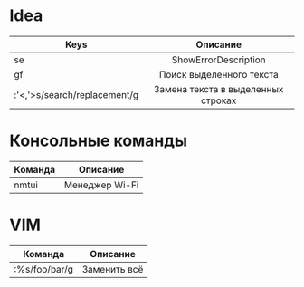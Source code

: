 # Idea
| Keys                         |              Описание              |
|------------------------------|:----------------------------------:|
| se                           |        ShowErrorDescription        |
| gf                           |      Поиск выделенного текста      |
| :'<,'>s/search/replacement/g | Замена текста в выделенных строках |


# Консольные команды
| Команда |    Описание    |
|---------|:--------------:|
| nmtui   | Менеджер Wi-Fi |

# VIM
| Команда       |   Описание   |
|---------------|:------------:|
| :%s/foo/bar/g | Заменить всё |

